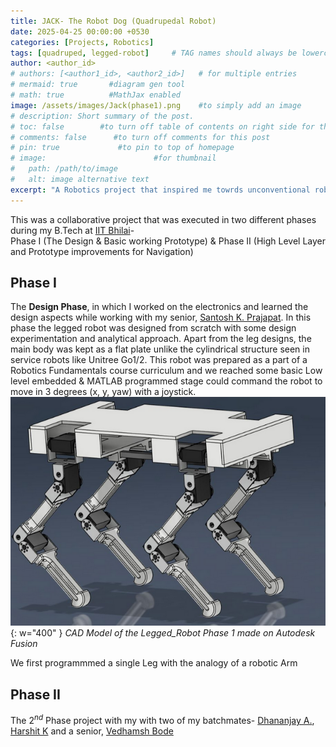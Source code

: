 ```yaml
---
title: JACK- The Robot Dog (Quadrupedal Robot)
date: 2025-04-25 00:00:00 +0530
categories: [Projects, Robotics]
tags: [quadruped, legged-robot]     # TAG names should always be lowercase
author: <author_id>
# authors: [<author1_id>, <author2_id>]   # for multiple entries
# mermaid: true       #diagram gen tool
# math: true          #MathJax enabled
image: /assets/images/Jack(phase1).png    #to simply add an image
# description: Short summary of the post.
# toc: false        #to turn off table of contents on right side for this post
# comments: false      #to turn off comments for this post
# pin: true             #to pin to top of homepage
# image:                        #for thumbnail
#   path: /path/to/image
#   alt: image alternative text
excerpt: "A Robotics project that inspired me towrds unconventional robotics"
---
```


This was a collaborative project that was executed in two different phases during my B.Tech at [IIT Bhilai](https://www.iitbhilai.ac.in/)- \
Phase I (The Design & Basic working Prototype) & Phase II (High Level Layer and Prototype improvements for Navigation)

## **Phase I**

The **Design Phase**, in which I worked on the electronics and learned the design aspects while working with my senior, [Santosh K. Prajapat](https://www.linkedin.com/in/santosh-kumar-prajapat). In this phase the legged robot was designed from scratch with some design experimentation and analytical approach. Apart from the leg designs, the main body was kept as a flat plate unlike the cylindrical structure seen in service robots like Unitree Go1/2. This robot was prepared as a part of a Robotics Fundamentals course curriculum and we reached some basic Low level embedded & MATLAB programmed stage could command the robot to move in 3 degrees (x, y, yaw) with a joystick. \
![The 4-Legged Robot](/assets/images/Legged-cad.png){: w="400"  }
_CAD Model of the Legged_Robot Phase 1 made on Autodesk Fusion_ 

We first programmmed a single Leg with the analogy of a robotic Arm

## **Phase II**

The $2^{nd}$ Phase project with my  with two of my batchmates- [Dhananjay A.](https://www.linkedin.com/in/dhananjay-abbot-3ba776198), [Harshit K](https://www.linkedin.com/in/harshit-k-1aa799276) and a senior, [Vedhamsh Bode](https://www.linkedin.com/in/vedhamsh-bode-09a147229)


<!-- [*Google*](https://google.com) -->
<!-- https://www.linkedin.com/in/santosh-kumar-prajapat -->